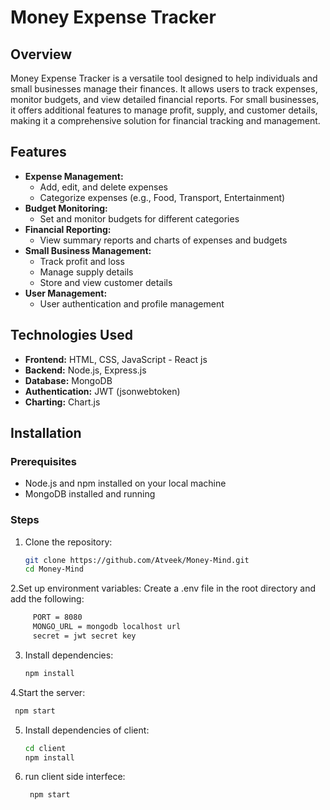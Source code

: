 # Money Expense Tracker

## Overview
Money Expense Tracker is a versatile tool designed to help individuals and small businesses manage their finances. It allows users to track expenses, monitor budgets, and view detailed financial reports. For small businesses, it offers additional features to manage profit, supply, and customer details, making it a comprehensive solution for financial tracking and management.

## Features
- **Expense Management:**
  - Add, edit, and delete expenses
  - Categorize expenses (e.g., Food, Transport, Entertainment)
- **Budget Monitoring:**
  - Set and monitor budgets for different categories
- **Financial Reporting:**
  - View summary reports and charts of expenses and budgets
- **Small Business Management:**
  - Track profit and loss
  - Manage supply details
  - Store and view customer details
- **User Management:**
  - User authentication and profile management

## Technologies Used
- **Frontend:** HTML, CSS, JavaScript - React js
- **Backend:** Node.js, Express.js
- **Database:** MongoDB
- **Authentication:** JWT (jsonwebtoken)
- **Charting:** Chart.js

## Installation

### Prerequisites
- Node.js and npm installed on your local machine
- MongoDB installed and running

### Steps
1. Clone the repository:
   ```bash
   git clone https://github.com/Atveek/Money-Mind.git
   cd Money-Mind
2.Set up environment variables:
  Create a .env file in the root directory and add the following:
   ```bash
        PORT = 8080
        MONGO_URL = mongodb localhost url
        secret = jwt secret key
  ```
3. Install dependencies:
      ```bash
      npm install
4.Start the server:
   ```bash
    npm start
  ```
5. Install dependencies of client:
      ```bash
      cd client
      npm install
6. run client side interfece:
   ```bash
    npm start
